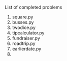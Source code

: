 List of completed problems

1. square.py 
2. busses.py
3. twodice.py
4. tipcalculator.py
5. fundraiser.py
6. roadtrip.py
7. earlierdate.py
8. 
